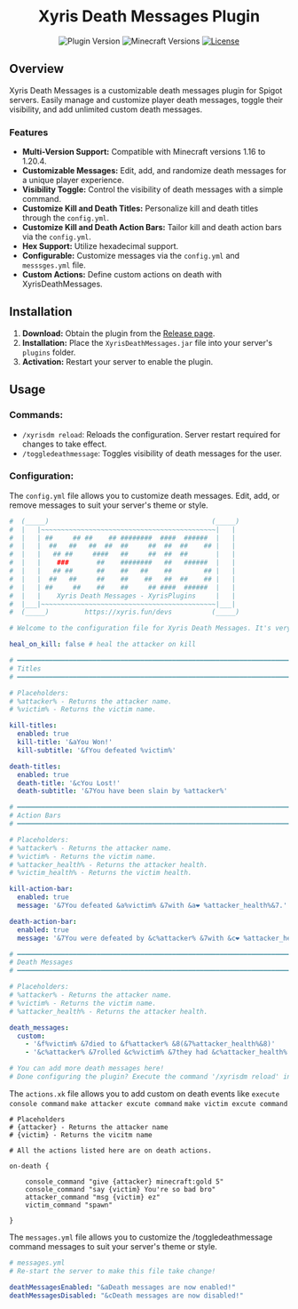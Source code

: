<div align="center">

# Xyris Death Messages Plugin

![Plugin Version](https://img.shields.io/badge/version-v2.0.0-blue)
![Minecraft Versions](https://img.shields.io/badge/Minecraft-1.16%20to%201.20.4-brightgreen)
  <a href="link_to_license">
    <img src="https://img.shields.io/github/license/Darkxx14/XyrisDeathMessages?color=blue&label=License&style=flat-square" alt="License">
  </a>
</p>

</div>

## Overview

Xyris Death Messages is a customizable death messages plugin for Spigot servers. Easily manage and customize player death messages, toggle their visibility, and add unlimited custom death messages.

### Features

- **Multi-Version Support:** Compatible with Minecraft versions 1.16 to 1.20.4.
- **Customizable Messages:** Edit, add, and randomize death messages for a unique player experience.
- **Visibility Toggle:** Control the visibility of death messages with a simple command.
- **Customize Kill and Death Titles:** Personalize kill and death titles through the `config.yml`.
- **Customize Kill and Death Action Bars:** Tailor kill and death action bars via the `config.yml`.
- **Hex Support:** Utilize hexadecimal support.
- **Configurable:** Customize messages via the `config.yml` and `messsges.yml` file.
- **Custom Actions:** Define custom actions on death with XyrisDeathMessages.

## Installation

1. **Download:** Obtain the plugin from the [Release page](https://github.com/Darkxx14/XyrisDeathMessages/releases/).
2. **Installation:** Place the `XyrisDeathMessages.jar` file into your server's `plugins` folder.
3. **Activation:** Restart your server to enable the plugin.

## Usage

### Commands:

- `/xyrisdm reload`: Reloads the configuration. Server restart required for changes to take effect.
- `/toggledeathmessage`: Toggles visibility of death messages for the user.

### Configuration:

The `config.yml` file allows you to customize death messages. Edit, add, or remove messages to suit your server's theme or style.

```yaml
#  (_____)                                         (_____)
#  |   |~~~~~~~~~~~~~~~~~~~~~~~~~~~~~~~~~~~~~~~~~~~~|   |
#  |   | ##     ## ##    ## ########  ####  ######  |   |
#  |   |  ##   ##   ##  ##  ##     ##  ##  ##    ## |   |
#  |   |   ## ##     ####   ##     ##  ##  ##       |   |
#  |   |    ###       ##    ########   ##   ######  |   |
#  |   |   ## ##      ##    ##   ##    ##        ## |   |
#  |   |  ##   ##     ##    ##    ##   ##  ##    ## |   |
#  |   | ##     ##    ##    ##     ## ####  ######  |   |
#  |   |    Xyris Death Messages - XyrisPlugins     |   |
#  |___|~~~~~~~~~~~~~~~~~~~~~~~~~~~~~~~~~~~~~~~~~~~~|___|
#  (_____)         https://xyris.fun/devs          (_____)

# Welcome to the configuration file for Xyris Death Messages. It's very easy to edit all the settings. If you encounter any issues while configuring or discover any bugs, please feel free to contact us at xyris.fun/devs.

heal_on_kill: false # heal the attacker on kill

# ━━━━━━━━━━━━━━━━━━━━━━━━━━━━━━━━━━━━━━━━━━━━━━━━━━━━━━━━━━━━━━━━━━━━━━━━
# Titles
# ━━━━━━━━━━━━━━━━━━━━━━━━━━━━━━━━━━━━━━━━━━━━━━━━━━━━━━━━━━━━━━━━━━━━━━━━

# Placeholders:
# %attacker% - Returns the attacker name.
# %victim% - Returns the victim name.

kill-titles:
  enabled: true
  kill-title: '&aYou Won!'
  kill-subtitle: '&fYou defeated %victim%'

death-titles:
  enabled: true
  death-title: '&cYou Lost!'
  death-subtitle: '&7You have been slain by %attacker%'

# ━━━━━━━━━━━━━━━━━━━━━━━━━━━━━━━━━━━━━━━━━━━━━━━━━━━━━━━━━━━━━━━━━━━━━━━━
# Action Bars
# ━━━━━━━━━━━━━━━━━━━━━━━━━━━━━━━━━━━━━━━━━━━━━━━━━━━━━━━━━━━━━━━━━━━━━━━━

# Placeholders:
# %attacker% - Returns the attacker name.
# %victim% - Returns the victim name.
# %attacker_health% - Returns the attacker health.
# %victim_health% - Returns the victim health.

kill-action-bar:
  enabled: true
  message: '&7You defeated &a%victim% &7with &a❤ %attacker_health%&7.'

death-action-bar:
  enabled: true
  message: '&7You were defeated by &c%attacker% &7with &c❤ %attacker_health%&7.'

# ━━━━━━━━━━━━━━━━━━━━━━━━━━━━━━━━━━━━━━━━━━━━━━━━━━━━━━━━━━━━━━━━━━━━━━━━
# Death Messages
# ━━━━━━━━━━━━━━━━━━━━━━━━━━━━━━━━━━━━━━━━━━━━━━━━━━━━━━━━━━━━━━━━━━━━━━━━

# Placeholders:
# %attacker% - Returns the attacker name.
# %victim% - Returns the victim name.
# %attacker_health% - Returns the attacker health.

death_messages:
  custom:
    - '&f%victim% &7died to &f%attacker% &8(&7%attacker_health%&8)'
    - '&c%attacker% &7rolled &c%victim% &7they had &c%attacker_health% &7health.'

# You can add more death messages here!
# Done configuring the plugin? Execute the command '/xyrisdm reload' in-game to apply the changes.
```

The `actions.xk` file allows you to add custom on death events like
`execute console command`
`make attacker excute command`
`make victim excute command`

```
# Placeholders
# {attacker} - Returns the attacker name
# {victim} - Returns the vicitm name

# All the actions listed here are on death actions.

on-death {

    console_command "give {attacker} minecraft:gold 5"
    console_command "say {victim} You're so bad bro"
    attacker_command "msg {victim} ez"
    victim_command "spawn"

}
```

The `messages.yml` file allows you to customize the /toggledeathmessage command messages to suit your server's theme or style.

```yaml
# messages.yml
# Re-start the server to make this file take change!

deathMessagesEnabled: "&aDeath messages are now enabled!"
deathMessagesDisabled: "&cDeath messages are now disabled!"
```
